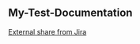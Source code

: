 ## My-Test-Documentation
[External share from Jira](https://jira.external-share.com/issue/48573/rafal_skowronski_board_share)
